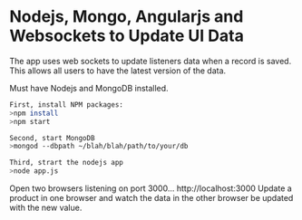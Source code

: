 # Nodejs, Mongo, Angularjs and Websockets to Update UI Data

The app uses web sockets to update listeners data when a record is saved. This allows all users to have the latest version of the data.

Must have Nodejs and MongoDB installed.

```bash
First, install NPM packages:
>npm install
>npm start

Second, start MongoDB
>mongod --dbpath ~/blah/blah/path/to/your/db

Third, strart the nodejs app
>node app.js
```

Open two browsers listening on port 3000... http://localhost:3000
Update a product in one browser and watch the data in the other browser be updated with the new value.
